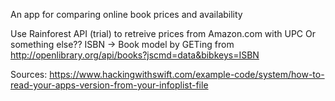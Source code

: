 An app for comparing online book prices and availability

Use Rainforest API (trial) to retreive prices from Amazon.com with UPC
Or something else??
ISBN -> Book model by GETing from http://openlibrary.org/api/books?jscmd=data&bibkeys=ISBN

Sources:
https://www.hackingwithswift.com/example-code/system/how-to-read-your-apps-version-from-your-infoplist-file
